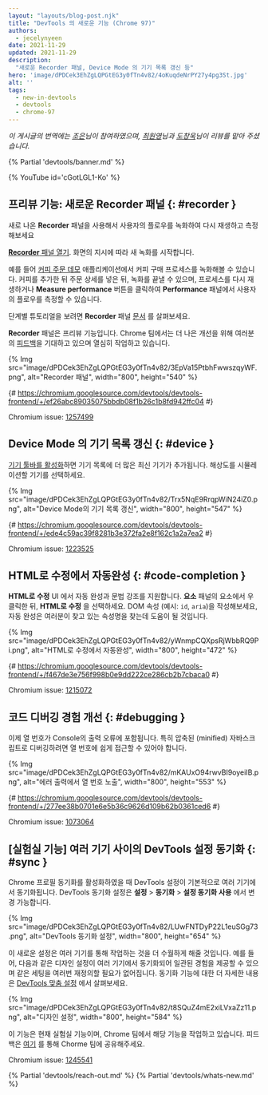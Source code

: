 ```yaml
---
layout: "layouts/blog-post.njk"
title: "DevTools 의 새로운 기능 (Chrome 97)"
authors:
  - jecelynyeen
date: 2021-11-29
updated: 2021-11-29
description:
  "새로운 Recorder 패널, Device Mode 의 기기 목록 갱신 등"
hero: 'image/dPDCek3EhZgLQPGtEG3y0fTn4v82/4oKuqdeNrPY27y4pg3St.jpg'
alt: ''
tags:
  - new-in-devtools
  - devtools
  - chrome-97
---
```


*이 게시글의 번역에는 [조은](https://developers.google.com/community/experts/directory/profile/profile-eun-cho)님이 참여하였으며, [최원영](https://www.linkedin.com/in/toruchoi)님과 [도창욱](https://developers.google.com/community/experts/directory/profile/profile-changwook-doh)님이 리뷰를 맡아 주셨습니다.*

{% Partial 'devtools/banner.md' %}

{% YouTube id='cGotLGL1-Ko' %}

## 프리뷰 기능: 새로운 Recorder 패널 {: #recorder }

새로 나온 **Recorder** 패널을 사용해서 사용자의 플로우를 녹화하여 다시 재생하고 측정해보세요

[**Recorder** 패널 열기](/docs/devtools/recorder/#open). 화면의 지시에 따라 새 녹화를 시작합니다.

예를 들어 [커피 주문 데모](https://coffee-cart.netlify.app/) 애플리케이션에서 커피 구매 프로세스를 녹화해볼 수 있습니다. 커피를 추가한 뒤 주문 상세를 넣은 뒤, 녹화를 끝낼 수 있으며, 프로세스를 다시 재생하거나 **Measure performance** 버튼을 클릭하여 **Performance** 패널에서 사용자의 플로우를 측정할 수 있습니다.

단계별 튜토리얼을 보려면 **Recorder** 패널 [문서](/docs/devtools/recorder/) 를 살펴보세요.

**Recorder** 패널은 프리뷰 기능입니다. Chrome 팀에서는 더 나은 개선을 위해 여러분의 [피드백](https://goo.gle/recorder-feedback)을 기대하고 있으며 열심히 작업하고 있습니다.

{% Img src="image/dPDCek3EhZgLQPGtEG3y0fTn4v82/3EpVa15PtbhFwwszqyWF.png", alt="Recorder 패널", width="800", height="540" %}

{# https://chromium.googlesource.com/devtools/devtools-frontend/+/ef26abc89035075bbdb08f1b26c1b8fd942ffc04 #}

Chromium issue: [1257499](https://crbug.com/1257499)

## Device Mode 의 기기 목록 갱신 {: #device }

[기기 툴바를 활성화](/docs/devtools/device-mode#viewport)하면 기기 목록에 더 많은 최신 기기가 추가됩니다. 해상도를 시뮬레이션할 기기를 선택하세요.

{% Img src="image/dPDCek3EhZgLQPGtEG3y0fTn4v82/Trx5NqE9RrqpWiN24iZ0.png", alt="Device Mode의 기기 목록 갱신", width="800", height="547" %}

{# https://chromium.googlesource.com/devtools/devtools-frontend/+/ede4c59ac39f8281b3e372fa2e8f162c1a2a7ea2 #}

Chromium issue: [1223525](https://crbug.com/1223525)


## HTML로 수정에서 자동완성 {: #code-completion }

**HTML로 수정** UI 에서 자동 완성과 문법 강조를 지원합니다. **요소** 패널의 요소에서 우클릭한 뒤, **HTML로 수정** 을 선택하세요. DOM 속성 (예시: `id`, `aria`)을 작성해보세요, 자동 완성은 여러분이 찾고 있는 속성명을 찾는데 도움이 될 것입니다.

{% Img src="image/dPDCek3EhZgLQPGtEG3y0fTn4v82/yWnmpCQXpsRjWbbRQ9Pi.png", alt="HTML로 수정에서 자동완성", width="800", height="472" %}

{# https://chromium.googlesource.com/devtools/devtools-frontend/+/f467de3e756f998b0e9dd222ce286cb2b7cbaca0 #}

Chromium issue: [1215072](https://crbug.com/1215072)


## 코드 디버깅 경험 개선 {: #debugging }

이제 열 번호가 Console의 출력 오류에 포함됩니다.
특히 압축된 (minified) 자바스크립트로 디버깅하려면 열 번호에 쉽게 접근할 수 있어야 합니다.

{% Img src="image/dPDCek3EhZgLQPGtEG3y0fTn4v82/mKAUxO94rwvBI9oyeiIB.png", alt="에러 출력에서 열 번호 노출", width="800", height="553" %}

{# https://chromium.googlesource.com/devtools/devtools-frontend/+/277ee38b0701e6e5b36c9626d109b62b0361ced6 #}

Chromium issue: [1073064](https://crbug.com/1073064)


## [실험실 기능] 여러 기기 사이의 DevTools 설정 동기화 {: #sync }

Chrome 프로필 동기화를 활성화하였을 때 DevTools 설정이 기본적으로 여러 기기에서 동기화됩니다. DevTools 동기화 설정은 **설정** > **동기화** > **설정 동기화 사용** 에서 변경 가능합니다.

{% Img src="image/dPDCek3EhZgLQPGtEG3y0fTn4v82/LUwFNTDyP22L1euSGg73.png", alt="DevTools 동기화 설정", width="800", height="654" %}

이 새로운 설정은 여러 기기를 통해 작업하는 것을 더 수월하게 해줄 것입니다. 예를 들어, 다음과 같은 디자인 설정이 여러 기기에서 동기화되어 일관된 경험을 제공할 수 있으며 같은 세팅을 여러번 재정의할 필요가 없어집니다. 동기화 기능에 대한 더 자세한 내용은 [DevTools 맞춤 설정](/docs/devtools/customize/) 에서 살펴보세요.

{% Img src="image/dPDCek3EhZgLQPGtEG3y0fTn4v82/t8SQuZ4mE2xiLVxaZz11.png", alt="디자인 설정", width="800", height="584" %}

이 기능은 현재 실험실 기능이며, Chrome 팀에서 해당 기능을 작업하고 있습니다. 피드백은 [여기](https://crbug.com/1245541) 를 통해 Chorme 팀에 공유해주세요.

Chromium issue: [1245541](https://crbug.com/1245541)

{% Partial 'devtools/reach-out.md' %}
{% Partial 'devtools/whats-new.md' %}
